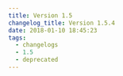 ```yaml
---
title: Version 1.5
changelog_title: Version 1.5.4
date: 2018-01-10 18:45:23
tags:
  - changelogs
  - 1.5
  - deprecated
---
```


<script src="https://gist.github.com/spinnaker-release/6b9fd632caeaefd32246074998af8498.js"></script>
